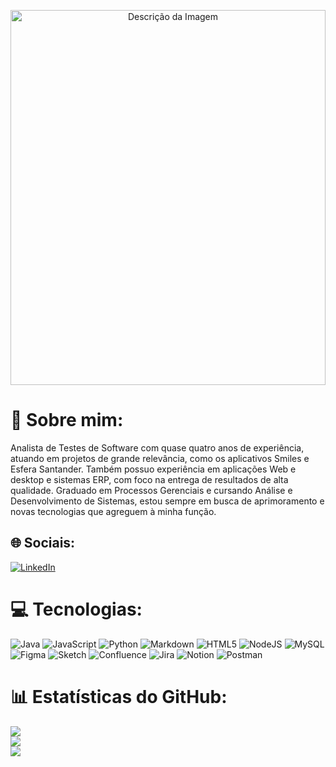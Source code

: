 <p align="center"> 
  <img src="https://img.freepik.com/fotos-premium/pov-de-engenheiro-de-qa-digitando-no-teclado-enquanto-usa-o-computador-no-local-de-trabalho-no-espaco-de-copia-do-escritorio_236854-39309.jpg" alt="Descrição da Imagem" style="width: 100%; height: 600px; object-fit: cover;">
</p>

# 💫 Sobre mim:
Analista de Testes de Software com quase quatro anos de experiência, atuando em projetos de grande relevância, como os aplicativos Smiles e Esfera Santander. Também possuo experiência em aplicações Web e desktop e sistemas ERP, com foco na entrega de resultados de alta qualidade. Graduado em Processos Gerenciais e cursando Análise e Desenvolvimento de Sistemas, estou sempre em busca de aprimoramento e novas tecnologias que agreguem à minha função.


## 🌐 Sociais:
[![LinkedIn](https://img.shields.io/badge/LinkedIn-%230077B5.svg?logo=linkedin&logoColor=white)](https://linkedin.com/in/https://www.linkedin.com/in/jhonatan-koska-556941197/) 

# 💻 Tecnologias:
![Java](https://img.shields.io/badge/java-%23ED8B00.svg?style=plastic&logo=openjdk&logoColor=white) ![JavaScript](https://img.shields.io/badge/javascript-%23323330.svg?style=plastic&logo=javascript&logoColor=%23F7DF1E) ![Python](https://img.shields.io/badge/python-3670A0?style=plastic&logo=python&logoColor=ffdd54) ![Markdown](https://img.shields.io/badge/markdown-%23000000.svg?style=plastic&logo=markdown&logoColor=white) ![HTML5](https://img.shields.io/badge/html5-%23E34F26.svg?style=plastic&logo=html5&logoColor=white) ![NodeJS](https://img.shields.io/badge/node.js-6DA55F?style=plastic&logo=node.js&logoColor=white) ![MySQL](https://img.shields.io/badge/mysql-%2300000f.svg?style=plastic&logo=mysql&logoColor=white) ![Figma](https://img.shields.io/badge/figma-%23F24E1E.svg?style=plastic&logo=figma&logoColor=white) ![Sketch](https://img.shields.io/badge/Sketch-FFB387?style=plastic&logo=sketch&logoColor=black) ![Confluence](https://img.shields.io/badge/confluence-%23172BF4.svg?style=plastic&logo=confluence&logoColor=white) ![Jira](https://img.shields.io/badge/jira-%230A0FFF.svg?style=plastic&logo=jira&logoColor=white) ![Notion](https://img.shields.io/badge/Notion-%23000000.svg?style=plastic&logo=notion&logoColor=white) ![Postman](https://img.shields.io/badge/Postman-FF6C37?style=plastic&logo=postman&logoColor=white)
# 📊 Estatísticas do GitHub:
![](https://github-readme-stats.vercel.app/api?username=Jhonatankoska&theme=tokyonight&hide_border=false&include_all_commits=true)<br/>
![](https://github-readme-streak-stats.herokuapp.com/?user=Jhonatankoska&theme=tokyonight&hide_border=false)<br/>
![](https://github-readme-stats.vercel.app/api/top-langs/?username=Jhonatankoska&theme=tokyonight&hide_border=false&include_all_commits=true&count_private=true&layout=compact)

<!-- Proudly created with GPRM ( https://gprm.itsvg.in ) -->
